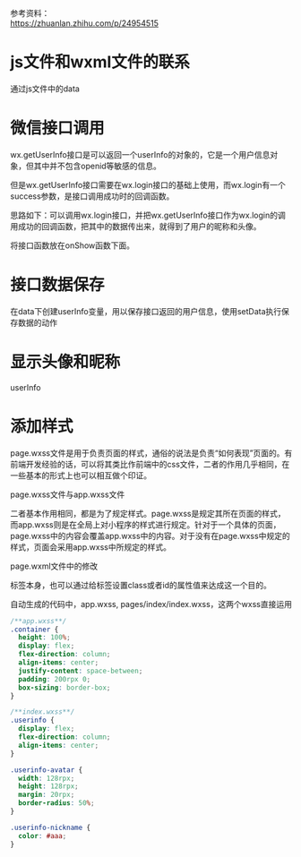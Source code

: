 参考资料：  
https://zhuanlan.zhihu.com/p/24954515

js文件和wxml文件的联系
=====================

通过js文件中的data

微信接口调用
===========

wx.getUserInfo接口是可以返回一个userInfo的对象的，它是一个用户信息对象，但其中并不包含openid等敏感的信息。

但是wx.getUserInfo接口需要在wx.login接口的基础上使用，而wx.login有一个success参数，是接口调用成功时的回调函数。

思路如下：可以调用wx.login接口，并把wx.getUserInfo接口作为wx.login的调用成功的回调函数，把其中的数据传出来，就得到了用户的昵称和头像。

将接口函数放在onShow函数下面。

接口数据保存
============
在data下创建userInfo变量，用以保存接口返回的用户信息，使用setData执行保存数据的动作

显示头像和昵称
=============
userInfo

添加样式
========
page.wxss文件是用于负责页面的样式，通俗的说法是负责“如何表现”页面的。有前端开发经验的话，可以将其类比作前端中的css文件，二者的作用几乎相同，在一些基本的形式上也可以相互做个印证。

page.wxss文件与app.wxss文件

二者基本作用相同，都是为了规定样式。page.wxss是规定其所在页面的样式，而app.wxss则是在全局上对小程序的样式进行规定。针对于一个具体的页面，page.wxss中的内容会覆盖app.wxss中的内容。对于没有在page.wxss中规定的样式，页面会采用app.wxss中所规定的样式。

page.wxml文件中的修改

标签本身，也可以通过给标签设置class或者id的属性值来达成这一个目的。

自动生成的代码中，app.wxss, pages/index/index.wxss，这两个wxss直接运用

```css
/**app.wxss**/
.container {
  height: 100%;
  display: flex;
  flex-direction: column;
  align-items: center;
  justify-content: space-between;
  padding: 200rpx 0;
  box-sizing: border-box;
} 
```

```css
/**index.wxss**/
.userinfo {
  display: flex;
  flex-direction: column;
  align-items: center;
}

.userinfo-avatar {
  width: 128rpx;
  height: 128rpx;
  margin: 20rpx;
  border-radius: 50%;
}

.userinfo-nickname {
  color: #aaa;
}
```